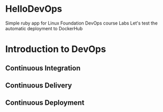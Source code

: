# HelloDevOps
Simple ruby app for Linux Foundation DevOps course Labs
Let's test the automatic deployment to DockerHub

# Introduction to DevOps

## Continuous Integration

## Continuous Delivery

## Continuous Deployment
